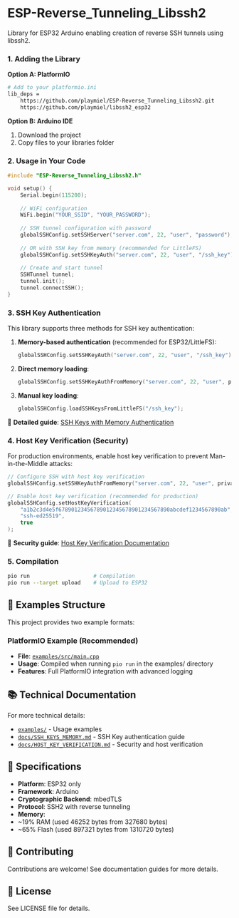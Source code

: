 # ESP-Reverse_Tunneling_Libssh2

Library for ESP32 Arduino enabling creation of reverse SSH tunnels using libssh2.

### 1. Adding the Library

**Option A: PlatformIO**
```bash
# Add to your platformio.ini
lib_deps = 
    https://github.com/playmiel/ESP-Reverse_Tunneling_Libssh2.git
    https://github.com/playmiel/libssh2_esp32
```

**Option B: Arduino IDE**
1. Download the project
2. Copy files to your libraries folder

### 2. Usage in Your Code

```cpp
#include "ESP-Reverse_Tunneling_Libssh2.h"

void setup() {
    Serial.begin(115200);
    
    // WiFi configuration
    WiFi.begin("YOUR_SSID", "YOUR_PASSWORD");
    
    // SSH tunnel configuration with password
    globalSSHConfig.setSSHServer("server.com", 22, "user", "password");
    
    // OR with SSH key from memory (recommended for LittleFS)
    globalSSHConfig.setSSHKeyAuth("server.com", 22, "user", "/ssh_key");
    
    // Create and start tunnel
    SSHTunnel tunnel;
    tunnel.init();
    tunnel.connectSSH();
}
```

### 3. SSH Key Authentication

This library supports three methods for SSH key authentication:

1. **Memory-based authentication** (recommended for ESP32/LittleFS):
   ```cpp
   globalSSHConfig.setSSHKeyAuth("server.com", 22, "user", "/ssh_key");
   ```

2. **Direct memory loading**:
   ```cpp
   globalSSHConfig.setSSHKeyAuthFromMemory("server.com", 22, "user", privateKey, publicKey);
   ```

3. **Manual key loading**:
   ```cpp
   globalSSHConfig.loadSSHKeysFromLittleFS("/ssh_key");
   ```

📖 **Detailed guide**: [SSH Keys with Memory Authentication](docs/SSH_KEYS_MEMORY.md)

### 4. Host Key Verification (Security)

For production environments, enable host key verification to prevent Man-in-the-Middle attacks:

```cpp
// Configure SSH with host key verification
globalSSHConfig.setSSHKeyAuthFromMemory("server.com", 22, "user", privateKey, publicKey);

// Enable host key verification (recommended for production)
globalSSHConfig.setHostKeyVerification(
    "a1b2c3d4e5f67890123456789012345678901234567890abcdef1234567890ab",  // SHA256 fingerprint
    "ssh-ed25519",                                                      // Key type
    true                                                               // Enable verification
);
```

📖 **Security guide**: [Host Key Verification Documentation](docs/HOST_KEY_VERIFICATION.md)

### 5. Compilation

```bash
pio run                    # Compilation
pio run --target upload    # Upload to ESP32
```

## 📁 Examples Structure

This project provides two example formats:

### PlatformIO Example (Recommended)
- **File**: [`examples/src/main.cpp`](examples/src/main.cpp)
- **Usage**: Compiled when running `pio run` in the examples/ directory
- **Features**: Full PlatformIO integration with advanced logging


## 📚 Technical Documentation

For more technical details:

- [`examples/`](examples/) - Usage examples
- [`docs/SSH_KEYS_MEMORY.md`](docs/SSH_KEYS_MEMORY.md) - SSH Key authentication guide
- [`docs/HOST_KEY_VERIFICATION.md`](docs/HOST_KEY_VERIFICATION.md) - Security and host verification

## 🎯 Specifications

- **Platform**: ESP32 only
- **Framework**: Arduino
- **Cryptographic Backend**: mbedTLS
- **Protocol**: SSH2 with reverse tunneling
- **Memory**: 
- ~19% RAM (used 46252 bytes from 327680 bytes)
- ~65% Flash (used 897321 bytes from 1310720 bytes)

## 🤝 Contributing

Contributions are welcome! See documentation guides for more details.

## 📄 License

See LICENSE file for details.
